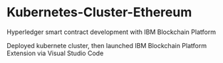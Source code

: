 # Kubernetes-Cluster-Ethereum

Hyperledger smart contract development with IBM Blockchain Platform

Deployed kubernete cluster, then launched IBM Blockchain Platform Extension via Visual Studio Code
